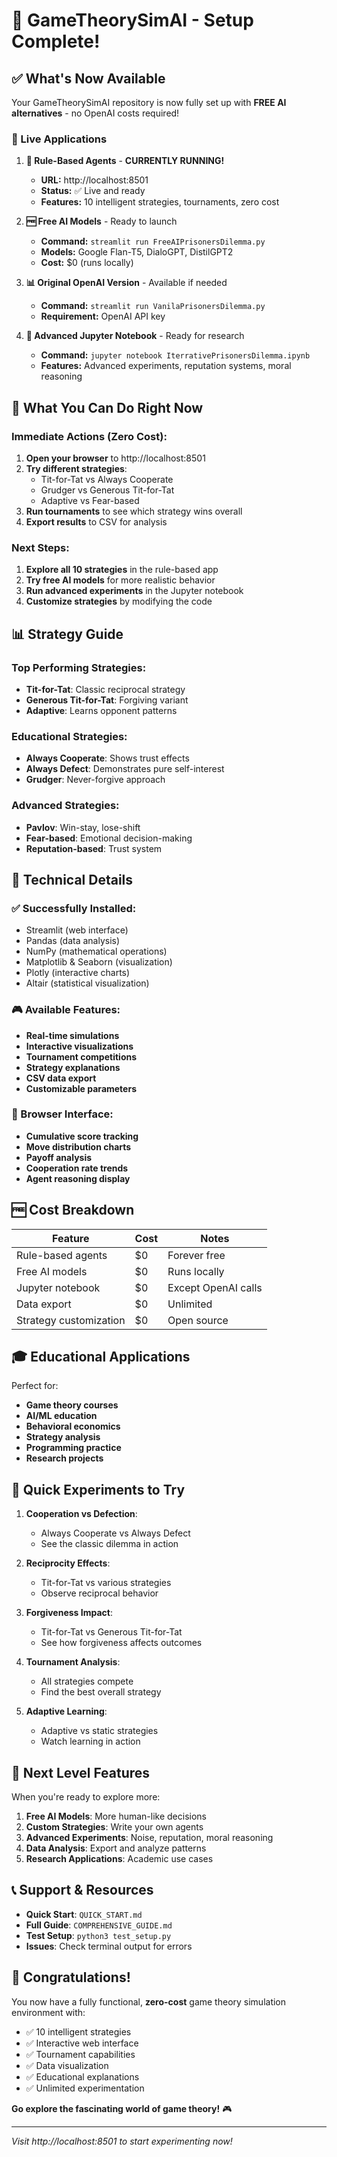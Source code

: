 # 🎉 GameTheorySimAI - Setup Complete!

## ✅ What's Now Available

Your GameTheorySimAI repository is now fully set up with **FREE AI alternatives** - no OpenAI costs required!

### 🚀 Live Applications

1. **🤖 Rule-Based Agents** - **CURRENTLY RUNNING!**
   - **URL:** http://localhost:8501
   - **Status:** ✅ Live and ready
   - **Features:** 10 intelligent strategies, tournaments, zero cost

2. **🆓 Free AI Models** - Ready to launch
   - **Command:** `streamlit run FreeAIPrisonersDilemma.py`
   - **Models:** Google Flan-T5, DialoGPT, DistilGPT2
   - **Cost:** $0 (runs locally)

3. **📊 Original OpenAI Version** - Available if needed
   - **Command:** `streamlit run VanilaPrisonersDilemma.py`
   - **Requirement:** OpenAI API key

4. **📓 Advanced Jupyter Notebook** - Ready for research
   - **Command:** `jupyter notebook IterrativePrisonersDilemma.ipynb`
   - **Features:** Advanced experiments, reputation systems, moral reasoning

## 🎯 What You Can Do Right Now

### Immediate Actions (Zero Cost):

1. **Open your browser** to http://localhost:8501
2. **Try different strategies**:
   - Tit-for-Tat vs Always Cooperate
   - Grudger vs Generous Tit-for-Tat
   - Adaptive vs Fear-based
3. **Run tournaments** to see which strategy wins overall
4. **Export results** to CSV for analysis

### Next Steps:

1. **Explore all 10 strategies** in the rule-based app
2. **Try free AI models** for more realistic behavior
3. **Run advanced experiments** in the Jupyter notebook
4. **Customize strategies** by modifying the code

## 📊 Strategy Guide

### Top Performing Strategies:
- **Tit-for-Tat**: Classic reciprocal strategy
- **Generous Tit-for-Tat**: Forgiving variant
- **Adaptive**: Learns opponent patterns

### Educational Strategies:
- **Always Cooperate**: Shows trust effects
- **Always Defect**: Demonstrates pure self-interest
- **Grudger**: Never-forgive approach

### Advanced Strategies:
- **Pavlov**: Win-stay, lose-shift
- **Fear-based**: Emotional decision-making
- **Reputation-based**: Trust system

## 🔧 Technical Details

### ✅ Successfully Installed:
- Streamlit (web interface)
- Pandas (data analysis)
- NumPy (mathematical operations)
- Matplotlib & Seaborn (visualization)
- Plotly (interactive charts)
- Altair (statistical visualization)

### 🎮 Available Features:
- **Real-time simulations**
- **Interactive visualizations**
- **Tournament competitions**
- **Strategy explanations**
- **CSV data export**
- **Customizable parameters**

### 📱 Browser Interface:
- **Cumulative score tracking**
- **Move distribution charts**
- **Payoff analysis**
- **Cooperation rate trends**
- **Agent reasoning display**

## 🆓 Cost Breakdown

| Feature | Cost | Notes |
|---------|------|-------|
| Rule-based agents | $0 | Forever free |
| Free AI models | $0 | Runs locally |
| Jupyter notebook | $0 | Except OpenAI calls |
| Data export | $0 | Unlimited |
| Strategy customization | $0 | Open source |

## 🎓 Educational Applications

Perfect for:
- **Game theory courses**
- **AI/ML education**
- **Behavioral economics**
- **Strategy analysis**
- **Programming practice**
- **Research projects**

## 🧪 Quick Experiments to Try

1. **Cooperation vs Defection**:
   - Always Cooperate vs Always Defect
   - See the classic dilemma in action

2. **Reciprocity Effects**:
   - Tit-for-Tat vs various strategies
   - Observe reciprocal behavior

3. **Forgiveness Impact**:
   - Tit-for-Tat vs Generous Tit-for-Tat
   - See how forgiveness affects outcomes

4. **Tournament Analysis**:
   - All strategies compete
   - Find the best overall strategy

5. **Adaptive Learning**:
   - Adaptive vs static strategies
   - Watch learning in action

## 🚀 Next Level Features

When you're ready to explore more:

1. **Free AI Models**: More human-like decisions
2. **Custom Strategies**: Write your own agents
3. **Advanced Experiments**: Noise, reputation, moral reasoning
4. **Data Analysis**: Export and analyze patterns
5. **Research Applications**: Academic use cases

## 📞 Support & Resources

- **Quick Start**: `QUICK_START.md`
- **Full Guide**: `COMPREHENSIVE_GUIDE.md`
- **Test Setup**: `python3 test_setup.py`
- **Issues**: Check terminal output for errors

## 🎊 Congratulations!

You now have a fully functional, **zero-cost** game theory simulation environment with:
- ✅ 10 intelligent strategies
- ✅ Interactive web interface
- ✅ Tournament capabilities
- ✅ Data visualization
- ✅ Educational explanations
- ✅ Unlimited experimentation

**Go explore the fascinating world of game theory!** 🎮

---

*Visit http://localhost:8501 to start experimenting now!*
